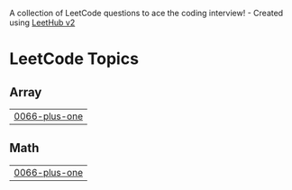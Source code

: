 A collection of LeetCode questions to ace the coding interview! - Created using [LeetHub v2](https://github.com/arunbhardwaj/LeetHub-2.0)
<!---LeetCode Topics Start-->
# LeetCode Topics
## Array
|  |
| ------- |
| [0066-plus-one](https://github.com/marina-habib/LeetHub_Problem/tree/master/0066-plus-one) |
## Math
|  |
| ------- |
| [0066-plus-one](https://github.com/marina-habib/LeetHub_Problem/tree/master/0066-plus-one) |
<!---LeetCode Topics End-->